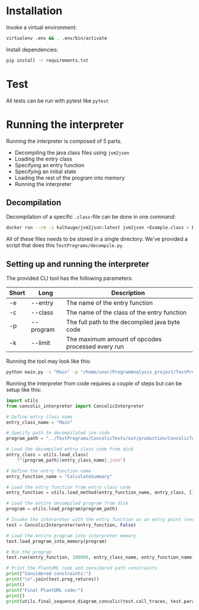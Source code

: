 # Installation

Invoke a virtual environment:
```bash
virtualenv .env && . .env/bin/activate
```
Install dependencies:
```bash
pip install -r requirements.txt
```

# Test
All tests can be run with pytest like
`pytest`

# Running the interpreter
Running the interpreter is composed of 5 parts.

* Decompiling the java class files using `jvm2json`
* Loading the entry class
* Specifying an entry function
* Specifying an initial state
* Loading the rest of the program into memory
* Running the interpreter

## Decompilation
Decompilation of a specific `.class`-file can be done in one command:
```bash
docker run --rm -i kalhauge/jvm2json:latest jvm2json <Example.class > Example.json
```

All of these files needs to be stored in a single directory. We've provided a script that does this `TestPrograms/decompile.py`.

## Setting up and running the interpreter
The provided CLI tool has the following parameters:

| Short | Long      | Description                                       |
|-------|-----------|---------------------------------------------------|
| -e    | --entry   | The name of the entry function                    |
| -c    | --class   | The name of the class of the entry function       |
| -p    | --program | The full path to the decompiled java byte code    |
| -k    | --limit   | The maximum amount of opcodes processed every run |

Running the tool may look like this:
```bash
python main.py -c "Main" -p "/home/user/ProgramAnalysis_project/TestPrograms/ConcolicTests/out/production/ConcolicTests/" -e "CalculateSummary" -k 10000
```

Running the interpreter from code requires a couple of steps but can be setup like this:
```python
import utils
from concolic_interpreter import ConcolicInterpreter

# Define entry class name
entry_class_name = "Main"

# Specify path to decompilated jvm code
program_path = "../TestPrograms/ConcolicTests/out/production/ConcolicTests/"

# Load the decompiled entry class code from disk
entry_class = utils.load_class(
    f"{program_path}{entry_class_name}.json")

# Define the entry function name
entry_function_name = "CalculateSummary"

# Load the entry function from entry class code
entry_function = utils.load_method(entry_function_name, entry_class, [])

# Load the entire decompiled program from disk
program = utils.load_program(program_path)

# Invoke the interpreter with the entry function as an entry point (verbosity can be specified with the second parameter)
test = ConcolicInterpreter(entry_function, False)

# Load the entire program into interpreter memory
test.load_program_into_memory(program)

# Run the program
test.run(entry_function, 100000, entry_class_name, entry_function_name)

# Print the PlantUML code and considered path constraints
print("Considered constraints:")
print("\n".join(test.prog_returns))
print()
print("Final PlantUML code:")
print()
print(utils.final_sequence_diagram_concolic(test.call_traces, test.param_dict_for_call_traces,  test))
```